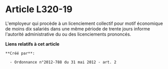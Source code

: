 # Article L320-19

L'employeur qui procède à un licenciement collectif pour motif économique de moins dix salariés dans une même période de
trente jours informe l'autorité administrative du ou des licenciements prononcés.

**Liens relatifs à cet article**

	**Créé par**:

	  - Ordonnance n°2012-788 du 31 mai 2012 - art. 2
